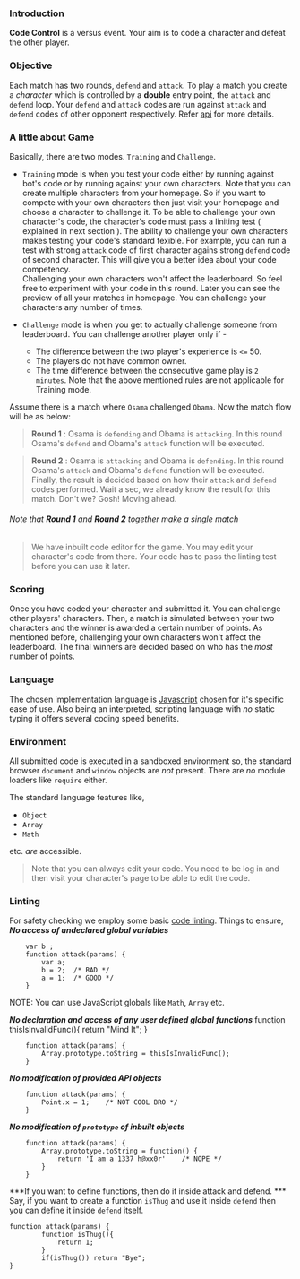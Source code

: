 ### Introduction

**Code Control** is a versus event. Your aim is to code a character and defeat the other player.

### Objective

Each match has two rounds, `defend` and `attack`. To play a match you create a *character* which is controlled by a **double** entry point, the `attack` and `defend` loop. Your `defend` and `attack` codes are run against `attack` and `defend` codes of other opponent respectively. Refer [api](#api) for more details.

### A little about Game

Basically, there are two modes. `Training` and `Challenge`. 

* `Training` mode is when you test your code either by running against bot's code or by running against your own characters. Note that you can create multiple characters from your homepage. So if you want to compete with your own characters then just visit your homepage and choose a character to challenge it. To be able to challenge your own character's code, the character's code must pass a liniting test ( explained in next section ). The ability to challenge your own characters makes testing your code's standard fexible. For example, you can run a test with strong `attack` code of first character agains strong `defend` code of second character. This will give you a better idea about your code competency.  
Challenging your own characters won't affect the leaderboard. So feel free to experiment with your code in this round. Later you can see the preview of all your matches in homepage. You can challenge your characters any number of times.

* `Challenge` mode is when you get to actually challenge someone from leaderboard. You can challenge another player only if -
    * The difference between the two player's experience is `<=` 50.
    * The players do not have common owner.
    * The time difference between the consecutive game play is `2 minutes`.
Note that the above mentioned rules are not applicable for Training mode.

Assume there is a match where `Osama` challenged `Obama`. Now the match flow will be as below:

>**Round 1** : Osama is `defending` and Obama is `attacking`. In this round Osama's `defend` and Obama's `attack` function will be executed.

>**Round 2** :  Osama is `attacking` and Obama is `defending`. In this round Osama's `attack` and Obama's `defend` function will be executed.
Finally, the result is decided based on how their `attack` and `defend` codes performed. Wait a sec, we already know the result for this match. Don't we? Gosh! Moving ahead.


###### Note that ***Round 1*** and ***Round 2*** together make a single match

> We have inbuilt code editor for the game. You may edit your character's code from there. Your code has to pass the linting test before you can use it later.

### Scoring

Once you have coded your character and submitted it. You can challenge other players' characters.
Then, a match is simulated between your two characters and the winner is awarded a certain number of points. As mentioned before, challenging your own characters won't affect the leaderboard.
The final winners are decided based on who has the *most* number of points.

### Language

The chosen implementation language is [Javascript](https://developer.mozilla.org/en/docs/Web/JavaScript) chosen for it's specific ease of use. Also being an interpreted, scripting language with *no* static typing it offers several coding speed benefits.

### Environment

All submitted code is executed in a sandboxed environment so, the standard browser `document` and `window` objects are *not* present. There are *no* module loaders like `require` either.

The standard language features like,
* `Object`
* `Array`
* `Math`

etc. *are* accessible.

>Note that you can always edit your code. You need to be log in and then visit your character's page to be able to edit the code.


### Linting
For safety checking we employ some basic [code linting](http://en.wikipedia.org/wiki/Lint_%28software%29). Things to ensure,
***No access of undeclared global variables***
```
    var b ;
    function attack(params) {
        var a;
        b = 2;  /* BAD */
        a = 1;  /* GOOD */
    }
```
NOTE: You can use JavaScript globals like `Math`, `Array` etc.

***No declaration and access of any user defined global functions***
    function thisIsInvalidFunc(){
        return "Mind It";
    }
```
    function attack(params) {
        Array.prototype.toString = thisIsInvalidFunc();
    }
```
***No modification of provided API objects***
```
    function attack(params) {
        Point.x = 1;    /* NOT COOL BRO */
    }
```

***No modification of `prototype` of inbuilt objects***

```
    function attack(params) {
        Array.prototype.toString = function() {
            return 'I am a 1337 h@xx0r'    /* NOPE */
        }
    }
```
***If you want to define functions, then do it inside attack and defend. ***
Say, if you want to create a function `isThug` and use it inside `defend` then you can define it inside `defend` itself.

```
function attack(params) {
        function isThug(){
            return 1;
        }
        if(isThug()) return "Bye";
}
```